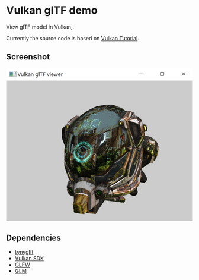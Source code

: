 # Vulkan glTF demo

View glTF model in Vulkan,.

Currently the source code is based on [Vulkan Tutorial](https://vulkan-tutorial.com/).

## Screenshot

![Screenshot](screenshot.png)

## Dependencies

* [tynyglft](https://github.com/syoyo/tinygltf)
* [Vulkan SDK](https://vulkan-tutorial.com/Development_environment#page_Vulkan_SDK)
* [GLFW](https://www.glfw.org/download.html)
* [GLM](https://glm.g-truc.net/0.9.9/index.html)
